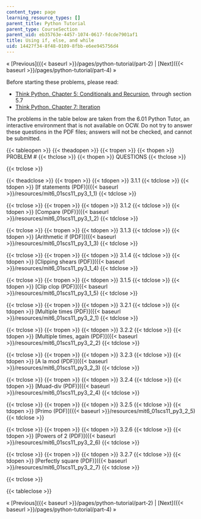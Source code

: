 ```yaml
---
content_type: page
learning_resource_types: []
parent_title: Python Tutorial
parent_type: CourseSection
parent_uid: eb35763e-4457-1074-0617-fdcde7901af1
title: Using if, else, and while
uid: 14427f34-8f48-0109-8fbb-e6ee945756d4
---
```


« [Previous]({{< baseurl >}}/pages/python-tutorial/part-2) | [Next]({{< baseurl >}}/pages/python-tutorial/part-4) »

Before starting these problems, please read:

*   [Think Python, Chapter 5: Conditionals and Recursion](http://www.greenteapress.com/thinkpython/html/book006.html), through section 5.7
*   [Think Python, Chapter 7: Iteration](http://www.greenteapress.com/thinkpython/html/book008.html)

The problems in the table below are taken from the 6.01 Python Tutor, an interactive environment that is not available on OCW. Do not try to answer these questions in the PDF files; answers will not be checked, and cannot be submitted.

{{< tableopen >}}
{{< theadopen >}}
{{< tropen >}}
{{< thopen >}}
PROBLEM #
{{< thclose >}}
{{< thopen >}}
QUESTIONS
{{< thclose >}}

{{< trclose >}}

{{< theadclose >}}
{{< tropen >}}
{{< tdopen >}}
3.1.1
{{< tdclose >}}
{{< tdopen >}}
[If statements (PDF)]({{< baseurl >}}/resources/mit6_01scs11_py3_1_1)
{{< tdclose >}}

{{< trclose >}}
{{< tropen >}}
{{< tdopen >}}
3.1.2
{{< tdclose >}}
{{< tdopen >}}
[Compare (PDF)]({{< baseurl >}}/resources/mit6_01scs11_py3_1_2)
{{< tdclose >}}

{{< trclose >}}
{{< tropen >}}
{{< tdopen >}}
3.1.3
{{< tdclose >}}
{{< tdopen >}}
[Arithmetic if (PDF)]({{< baseurl >}}/resources/mit6_01scs11_py3_1_3)
{{< tdclose >}}

{{< trclose >}}
{{< tropen >}}
{{< tdopen >}}
3.1.4
{{< tdclose >}}
{{< tdopen >}}
[Clipping shears (PDF)]({{< baseurl >}}/resources/mit6_01scs11_py3_1_4)
{{< tdclose >}}

{{< trclose >}}
{{< tropen >}}
{{< tdopen >}}
3.1.5
{{< tdclose >}}
{{< tdopen >}}
[Clip clop (PDF)]({{< baseurl >}}/resources/mit6_01scs11_py3_1_5)
{{< tdclose >}}

{{< trclose >}}
{{< tropen >}}
{{< tdopen >}}
3.2.1
{{< tdclose >}}
{{< tdopen >}}
[Multiple times (PDF)]({{< baseurl >}}/resources/mit6_01scs11_py3_2_1)
{{< tdclose >}}

{{< trclose >}}
{{< tropen >}}
{{< tdopen >}}
3.2.2
{{< tdclose >}}
{{< tdopen >}}
[Multiple times, again (PDF)]({{< baseurl >}}/resources/mit6_01scs11_py3_2_2)
{{< tdclose >}}

{{< trclose >}}
{{< tropen >}}
{{< tdopen >}}
3.2.3
{{< tdclose >}}
{{< tdopen >}}
[A la mod (PDF)]({{< baseurl >}}/resources/mit6_01scs11_py3_2_3)
{{< tdclose >}}

{{< trclose >}}
{{< tropen >}}
{{< tdopen >}}
3.2.4
{{< tdclose >}}
{{< tdopen >}}
[Muad-div (PDF)]({{< baseurl >}}/resources/mit6_01scs11_py3_2_4)
{{< tdclose >}}

{{< trclose >}}
{{< tropen >}}
{{< tdopen >}}
3.2.5
{{< tdclose >}}
{{< tdopen >}}
[Primo (PDF)]({{< baseurl >}}/resources/mit6_01scs11_py3_2_5)
{{< tdclose >}}

{{< trclose >}}
{{< tropen >}}
{{< tdopen >}}
3.2.6
{{< tdclose >}}
{{< tdopen >}}
[Powers of 2 (PDF)]({{< baseurl >}}/resources/mit6_01scs11_py3_2_6)
{{< tdclose >}}

{{< trclose >}}
{{< tropen >}}
{{< tdopen >}}
3.2.7
{{< tdclose >}}
{{< tdopen >}}
[Perfectly square (PDF)]({{< baseurl >}}/resources/mit6_01scs11_py3_2_7)
{{< tdclose >}}

{{< trclose >}}

{{< tableclose >}}

« [Previous]({{< baseurl >}}/pages/python-tutorial/part-2) | [Next]({{< baseurl >}}/pages/python-tutorial/part-4) »